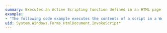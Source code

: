 ```yaml
---
summary: Executes an Active Scripting function defined in an HTML page.
example:
- "The following code example executes the contents of a script in a Web page. The code example requires that you have loaded the following Web page.  \n  \n```  \n<HTML>  \n<SCRIPT>  \nfunction test(name, address) {  \nwindow.alert(\"Name is \" + name + \"; address is \" + address);  \n}  \n</SCRIPT>  \n  \n<BODY>  \n</BODY>  \n</HTML>  \n  \n```  \n  \n [!code-csharp[System.Windows.Forms.HtmlDocument#9](~/samples/snippets/csharp/VS_Snippets_Winforms/System.Windows.Forms.HtmlDocument/CS/Form1.cs#9)]\n [!code-vb[System.Windows.Forms.HtmlDocument#9](~/samples/snippets/visualbasic/VS_Snippets_Winforms/System.Windows.Forms.HtmlDocument/VB/Form1.vb#9)]"
uid: System.Windows.Forms.HtmlDocument.InvokeScript*
---
```

